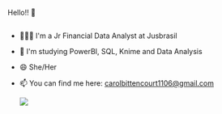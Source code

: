 Hello!! 🙂

##

- 👩🏽‍💻 I'm a Jr Financial Data Analyst at Jusbrasil
- 🌱 I'm studying PowerBI, SQL, Knime and Data Analysis
- 😄 She/Her
- 📫 You can find me here: carolbittencourt1106@gmail.com

  
  <div>
  <a href="https://www.linkedin.com/in/carolina-bittencourt-campanha" target="_blank"><img src="https://img.shields.io/badge/-LinkedIn-%230077B5?style=for-the-badge&logo=linkedin&logoColor=white" target="_blank"></a> 
    </div>
